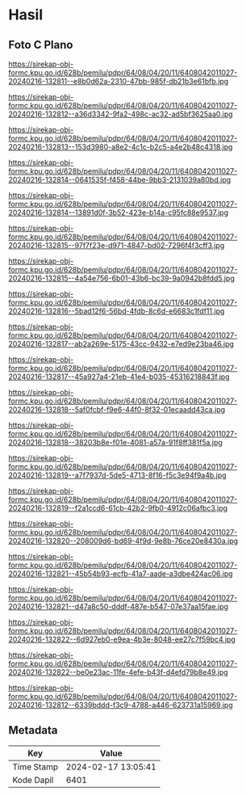 # Hasil

## Foto C Plano

https://sirekap-obj-formc.kpu.go.id/628b/pemilu/pdpr/64/08/04/20/11/6408042011027-20240216-132811--e8b0d62a-2310-47bb-985f-db21b3e61bfb.jpg

https://sirekap-obj-formc.kpu.go.id/628b/pemilu/pdpr/64/08/04/20/11/6408042011027-20240216-132812--a36d3342-9fa2-498c-ac32-ad5bf3625aa0.jpg

https://sirekap-obj-formc.kpu.go.id/628b/pemilu/pdpr/64/08/04/20/11/6408042011027-20240216-132813--153d3980-a8e2-4c1c-b2c5-a4e2b48c4318.jpg

https://sirekap-obj-formc.kpu.go.id/628b/pemilu/pdpr/64/08/04/20/11/6408042011027-20240216-132814--0641535f-f458-44be-9bb3-2131039a80bd.jpg

https://sirekap-obj-formc.kpu.go.id/628b/pemilu/pdpr/64/08/04/20/11/6408042011027-20240216-132814--13891d0f-3b52-423e-b14a-c95fc88e9537.jpg

https://sirekap-obj-formc.kpu.go.id/628b/pemilu/pdpr/64/08/04/20/11/6408042011027-20240216-132815--97f7f23e-d971-4847-bd02-7296f4f3cff3.jpg

https://sirekap-obj-formc.kpu.go.id/628b/pemilu/pdpr/64/08/04/20/11/6408042011027-20240216-132815--4a54e756-6b01-43b6-bc39-9a0942b8fdd5.jpg

https://sirekap-obj-formc.kpu.go.id/628b/pemilu/pdpr/64/08/04/20/11/6408042011027-20240216-132816--5bad12f6-56bd-4fdb-8c6d-e6683c1fdf11.jpg

https://sirekap-obj-formc.kpu.go.id/628b/pemilu/pdpr/64/08/04/20/11/6408042011027-20240216-132817--ab2a269e-5175-43cc-9432-e7ed9e23ba46.jpg

https://sirekap-obj-formc.kpu.go.id/628b/pemilu/pdpr/64/08/04/20/11/6408042011027-20240216-132817--45a927a4-21eb-41e4-b035-45316218843f.jpg

https://sirekap-obj-formc.kpu.go.id/628b/pemilu/pdpr/64/08/04/20/11/6408042011027-20240216-132818--5af0fcbf-f9e6-44f0-8f32-01ecaadd43ca.jpg

https://sirekap-obj-formc.kpu.go.id/628b/pemilu/pdpr/64/08/04/20/11/6408042011027-20240216-132818--38203b8e-f01e-4081-a57a-91f8ff381f5a.jpg

https://sirekap-obj-formc.kpu.go.id/628b/pemilu/pdpr/64/08/04/20/11/6408042011027-20240216-132819--a7f7937d-5de5-4713-8f16-f5c3e94f9a4b.jpg

https://sirekap-obj-formc.kpu.go.id/628b/pemilu/pdpr/64/08/04/20/11/6408042011027-20240216-132819--f2a1ccd6-61cb-42b2-9fb0-4912c06afbc3.jpg

https://sirekap-obj-formc.kpu.go.id/628b/pemilu/pdpr/64/08/04/20/11/6408042011027-20240216-132820--208009d6-bd69-4f9d-9e8b-76ce20e8430a.jpg

https://sirekap-obj-formc.kpu.go.id/628b/pemilu/pdpr/64/08/04/20/11/6408042011027-20240216-132821--45b54b93-ecfb-41a7-aade-a3dbe424ac06.jpg

https://sirekap-obj-formc.kpu.go.id/628b/pemilu/pdpr/64/08/04/20/11/6408042011027-20240216-132821--d47a8c50-dddf-487e-b547-07e37aa15fae.jpg

https://sirekap-obj-formc.kpu.go.id/628b/pemilu/pdpr/64/08/04/20/11/6408042011027-20240216-132822--6d927eb0-e9ea-4b3e-8048-ee27c7f59bc4.jpg

https://sirekap-obj-formc.kpu.go.id/628b/pemilu/pdpr/64/08/04/20/11/6408042011027-20240216-132822--be0e23ac-11fe-4efe-b43f-d4efd79b8e49.jpg

https://sirekap-obj-formc.kpu.go.id/628b/pemilu/pdpr/64/08/04/20/11/6408042011027-20240216-132812--6339bddd-f3c9-4788-a446-623731a15969.jpg


## Metadata

| Key        | Value               |
| ---------- | ------------------- |
| Time Stamp | 2024-02-17 13:05:41 |
| Kode Dapil | 6401                |



